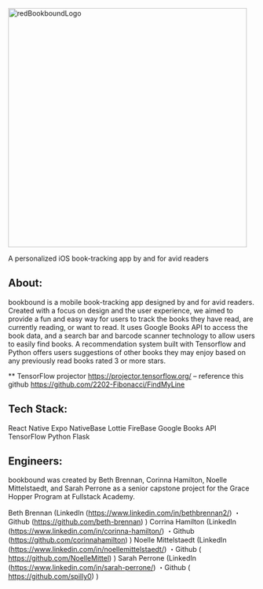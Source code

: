 <img width="486" alt="redBookboundLogo" src="https://user-images.githubusercontent.com/79483567/180300419-91b4302b-8d27-4d86-b91c-1db216170c5d.png">

A personalized iOS book-tracking app by and for avid readers

## About:

bookbound is a mobile book-tracking app designed by and for avid readers. Created with a focus on design and the user experience, we aimed to provide a fun and easy way for users to track the books they have read, are currently reading, or want to read. It uses Google Books API to access the book data, and a search bar and barcode scanner technology to allow users to easily find books. A recommendation system built with Tensorflow and Python offers users suggestions of other books they may enjoy based on any previously read books rated 3 or more stars.

\*\* TensorFlow projector
https://projector.tensorflow.org/
– reference this github https://github.com/2202-Fibonacci/FindMyLine

## Tech Stack:

React Native
Expo
NativeBase
Lottie
FireBase
Google Books API
TensorFlow
Python
Flask

## Engineers:

bookbound was created by Beth Brennan, Corinna Hamilton, Noelle Mittelstaedt, and Sarah Perrone as a senior capstone project for the Grace Hopper Program at Fullstack Academy.

Beth Brennan (LinkedIn (https://www.linkedin.com/in/bethbrennan2/) ・Github (https://github.com/beth-brennan) )
Corrina Hamilton (LinkedIn (https://www.linkedin.com/in/corinna-hamilton/) ・Github (https://github.com/corinnahamilton) )
Noelle Mittelstaedt (LinkedIn (https://www.linkedin.com/in/noellemittelstaedt/) ・Github ( https://github.com/NoelleMittel) )
Sarah Perrone (LinkedIn (https://www.linkedin.com/in/sarah-perrone/) ・Github ( https://github.com/spilly0) )
